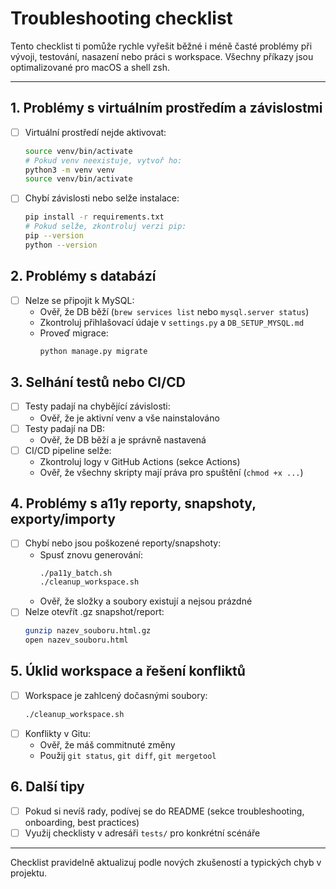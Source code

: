 # Troubleshooting checklist

Tento checklist ti pomůže rychle vyřešit běžné i méně časté problémy při vývoji, testování, nasazení nebo práci s workspace. Všechny příkazy jsou optimalizované pro macOS a shell zsh.

---

## 1. Problémy s virtuálním prostředím a závislostmi
- [ ] Virtuální prostředí nejde aktivovat:
  ```zsh
  source venv/bin/activate
  # Pokud venv neexistuje, vytvoř ho:
  python3 -m venv venv
  source venv/bin/activate
  ```
- [ ] Chybí závislosti nebo selže instalace:
  ```zsh
  pip install -r requirements.txt
  # Pokud selže, zkontroluj verzi pip:
  pip --version
  python --version
  ```

## 2. Problémy s databází
- [ ] Nelze se připojit k MySQL:
  - Ověř, že DB běží (`brew services list` nebo `mysql.server status`)
  - Zkontroluj přihlašovací údaje v `settings.py` a `DB_SETUP_MYSQL.md`
  - Proveď migrace:
    ```zsh
    python manage.py migrate
    ```

## 3. Selhání testů nebo CI/CD
- [ ] Testy padají na chybějící závislosti:
  - Ověř, že je aktivní venv a vše nainstalováno
- [ ] Testy padají na DB:
  - Ověř, že DB běží a je správně nastavená
- [ ] CI/CD pipeline selže:
  - Zkontroluj logy v GitHub Actions (sekce Actions)
  - Ověř, že všechny skripty mají práva pro spuštění (`chmod +x ...`)

## 4. Problémy s a11y reporty, snapshoty, exporty/importy
- [ ] Chybí nebo jsou poškozené reporty/snapshoty:
  - Spusť znovu generování:
    ```zsh
    ./pa11y_batch.sh
    ./cleanup_workspace.sh
    ```
  - Ověř, že složky a soubory existují a nejsou prázdné
- [ ] Nelze otevřít .gz snapshot/report:
  ```zsh
  gunzip nazev_souboru.html.gz
  open nazev_souboru.html
  ```

## 5. Úklid workspace a řešení konfliktů
- [ ] Workspace je zahlcený dočasnými soubory:
  ```zsh
  ./cleanup_workspace.sh
  ```
- [ ] Konflikty v Gitu:
  - Ověř, že máš commitnuté změny
  - Použij `git status`, `git diff`, `git mergetool`

## 6. Další tipy
- [ ] Pokud si nevíš rady, podívej se do README (sekce troubleshooting, onboarding, best practices)
- [ ] Využij checklisty v adresáři `tests/` pro konkrétní scénáře

---

Checklist pravidelně aktualizuj podle nových zkušeností a typických chyb v projektu.
